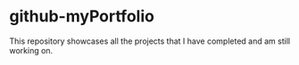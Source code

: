 # github-myPortfolio
This repository showcases all the projects that I have completed and am still working on. 
